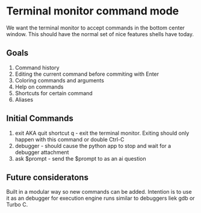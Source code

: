 # Terminal monitor command mode

We want the terminal monitor to accept commands in the bottom center window.
This should have the normal set of nice features shells have today.

## Goals

1. Command history
2. Editing the current command before commiting with Enter
3. Coloring commands and arguments
4. Help on commands
5. Shortcuts for certain command
6. Aliases

## Initial Commands

1. exit AKA quit shortcut q - exit the terminal monitor. Exiting should only happen with this command or double Ctrl-C
2. debugger - should cause the python app to stop and wait for a debugger attachment
3. ask $prompt - send the $prompt to as an ai question

## Future consideratons

Built in a modular way so new commands can be added.
Intention is to use it as an debugger for execution engine runs similar to debuggers liek gdb or Turbo C.
